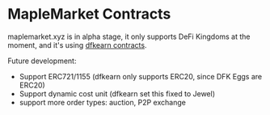 # MapleMarket Contracts

maplemarket.xyz is in alpha stage, it only supports DeFi Kingdoms at the moment, and it's using [dfkearn contracts](https://github.com/dfk-earn/dfkearn-contracts). 

Future development: 
* Support ERC721/1155 (dfkearn only supports ERC20, since DFK Eggs are ERC20)
* Support dynamic cost unit (dfkearn set this fixed to Jewel) 
* support more order types: auction, P2P exchange 
